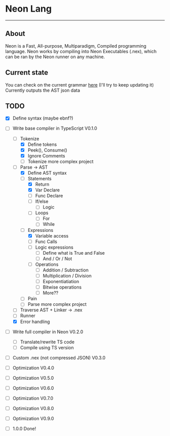 # Neon Lang
---

## About
Neon is a Fast, All-purpose, Multiparadigm, Compiled programming language. 
Neon works by compiling into Neon Executables (.nex), which can be ran by the Neon runner on any machine.

## Current state
You can check on the current grammar [here](syntax/current.syn) (I'll try to keep updating it) \
Currently outputs the AST json data

## TODO
- [x] Define syntax (maybe ebnf?)
- [ ] Write base compiler in TypeScript V0.1.0
  - [ ] Tokenize
    - [x] Define tokens
    - [x] Peek(), Consume()
    - [x] Ignore Comments
    - [ ] Tokenize more complex project
  - [ ] Parse -> AST
    - [x] Define AST syntax
    - [ ] Statements
      - [x] Return
      - [x] Var Declare
      - [ ] Func Declare
      - [ ] If/else
        - [ ] Logic
      - [ ] Loops
        - [ ] For
        - [ ] While
    - [ ] Expressions
      - [x] Variable access
      - [ ] Func Calls
      - [ ] Logic expressions
        - [ ] Define what is True and False
        - [ ] And / Or / Not
      - [ ] Operations
        - [ ] Addition / Subtraction
        - [ ] Multiplication / Division
        - [ ] Exponentiatiation
        - [ ] Bitwise operations
        - [ ] More??
    - [ ] Pain
    - [ ] Parse more complex project
  - [ ] Traverse AST + Linker -> .nex
  - [ ] Runner
  - [x] Error handling
- [ ] Write full compiler in Neon V0.2.0
  - [ ] Translate/rewrite TS code
  - [ ] Compile using TS version
- [ ] Custom .nex (not compressed JSON) V0.3.0
- [ ] Optimization V0.4.0
- [ ] Optimization V0.5.0
- [ ] Optimization V0.6.0
- [ ] Optimization V0.7.0
- [ ] Optimization V0.8.0
- [ ] Optimization V0.9.0
- [ ] 1.0.0 Done!

